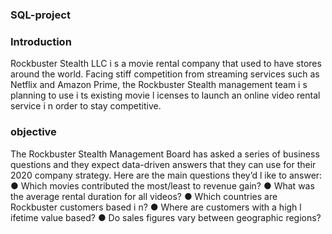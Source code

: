 ### SQL-project
### Introduction
Rockbuster Stealth LLC i s a movie rental company that used to have stores around the world. Facing stiff competition from streaming services such as Netflix and Amazon Prime, the Rockbuster Stealth management team i s planning to use i ts existing movie l icenses to launch an online video rental service i n order to stay competitive.
### objective
The Rockbuster Stealth Management Board has asked a series of business questions and they expect data-driven answers that they can use for their 2020 company strategy. Here are the main questions they’d l ike to answer: ● Which movies contributed the most/least to revenue gain? ● What was the average rental duration for all videos? ● Which countries are Rockbuster customers based i n? ● Where are customers with a high l ifetime value based? ● Do sales figures vary between geographic regions?
